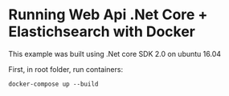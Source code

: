 # Running Web Api .Net Core + Elastichsearch with Docker
This example was built using .Net core SDK 2.0 on ubuntu 16.04

First, in root folder, run containers:
```
docker-compose up --build
```


